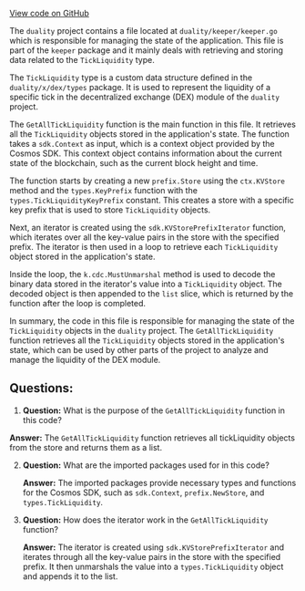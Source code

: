 [View code on GitHub](https://github.com/duality-labs/duality/keeper/tick_liquidity.go)

The `duality` project contains a file located at `duality/keeper/keeper.go` which is responsible for managing the state of the application. This file is part of the `keeper` package and it mainly deals with retrieving and storing data related to the `TickLiquidity` type.

The `TickLiquidity` type is a custom data structure defined in the `duality/x/dex/types` package. It is used to represent the liquidity of a specific tick in the decentralized exchange (DEX) module of the `duality` project.

The `GetAllTickLiquidity` function is the main function in this file. It retrieves all the `TickLiquidity` objects stored in the application's state. The function takes a `sdk.Context` as input, which is a context object provided by the Cosmos SDK. This context object contains information about the current state of the blockchain, such as the current block height and time.

The function starts by creating a new `prefix.Store` using the `ctx.KVStore` method and the `types.KeyPrefix` function with the `types.TickLiquidityKeyPrefix` constant. This creates a store with a specific key prefix that is used to store `TickLiquidity` objects.

Next, an iterator is created using the `sdk.KVStorePrefixIterator` function, which iterates over all the key-value pairs in the store with the specified prefix. The iterator is then used in a loop to retrieve each `TickLiquidity` object stored in the application's state.

Inside the loop, the `k.cdc.MustUnmarshal` method is used to decode the binary data stored in the iterator's value into a `TickLiquidity` object. The decoded object is then appended to the `list` slice, which is returned by the function after the loop is completed.

In summary, the code in this file is responsible for managing the state of the `TickLiquidity` objects in the `duality` project. The `GetAllTickLiquidity` function retrieves all the `TickLiquidity` objects stored in the application's state, which can be used by other parts of the project to analyze and manage the liquidity of the DEX module.
## Questions: 
 1. **Question:** What is the purpose of the `GetAllTickLiquidity` function in this code?

   **Answer:** The `GetAllTickLiquidity` function retrieves all tickLiquidity objects from the store and returns them as a list.

2. **Question:** What are the imported packages used for in this code?

   **Answer:** The imported packages provide necessary types and functions for the Cosmos SDK, such as `sdk.Context`, `prefix.NewStore`, and `types.TickLiquidity`.

3. **Question:** How does the iterator work in the `GetAllTickLiquidity` function?

   **Answer:** The iterator is created using `sdk.KVStorePrefixIterator` and iterates through all the key-value pairs in the store with the specified prefix. It then unmarshals the value into a `types.TickLiquidity` object and appends it to the list.